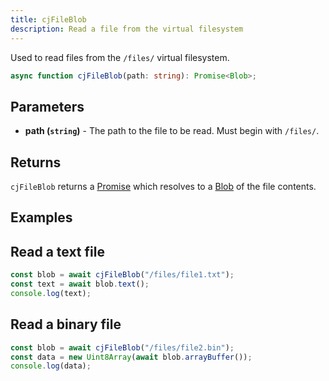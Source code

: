 ```yaml
---
title: cjFileBlob
description: Read a file from the virtual filesystem
---
```


Used to read files from the `/files/` virtual filesystem.

```ts
async function cjFileBlob(path: string): Promise<Blob>;
```

## Parameters

- **path (`string`)** - The path to the file to be read. Must begin with `/files/`.

## Returns

`cjFileBlob` returns a [Promise] which resolves to a [Blob] of the file contents.

## Examples

## Read a text file

```js
const blob = await cjFileBlob("/files/file1.txt");
const text = await blob.text();
console.log(text);
```

## Read a binary file

```js
const blob = await cjFileBlob("/files/file2.bin");
const data = new Uint8Array(await blob.arrayBuffer());
console.log(data);
```

[Promise]: https://developer.mozilla.org/en-US/docs/Web/JavaScript/Reference/Global_Objects/Promise
[Blob]: https://developer.mozilla.org/en-US/docs/Web/API/Blob
